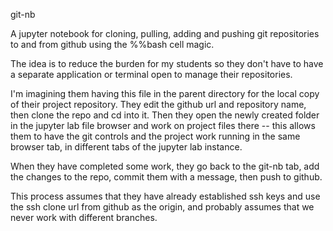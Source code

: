 git-nb

A jupyter notebook for cloning, pulling, adding and pushing git repositories to and from github using the %%bash cell magic.

The idea is to reduce the burden for my students so they don't have to have a separate application or terminal open to manage their repositories.

I'm imagining them having this file in the parent directory for the local copy of their project repository.  They edit the github url and repository name, then clone the repo and cd into it.  Then they open the newly created folder in the jupyter lab file browser and work on project files there -- this allows them to have the git controls and the project work running in the same browser tab, in different tabs of the jupyter lab instance.

When they have completed some work, they go back to the git-nb tab, add the changes to the repo, commit them with a message, then push to github.

This process assumes that they have already established ssh keys and use the ssh clone url from github as the origin, and probably assumes that we never work with different branches.

